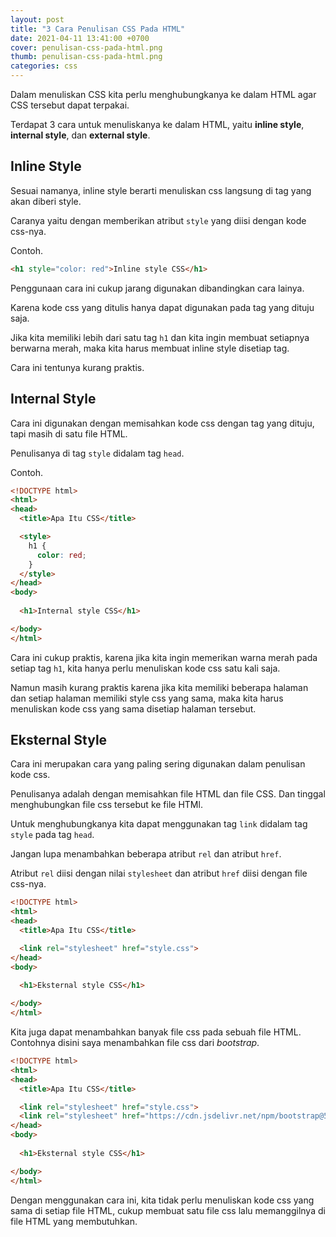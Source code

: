 ```yaml
---
layout: post
title: "3 Cara Penulisan CSS Pada HTML"
date: 2021-04-11 13:41:00 +0700
cover: penulisan-css-pada-html.png
thumb: penulisan-css-pada-html.png
categories: css
---
```


Dalam menuliskan CSS kita perlu menghubungkanya ke dalam HTML agar CSS tersebut dapat terpakai.

Terdapat 3 cara untuk menuliskanya ke dalam HTML, yaitu __inline style__, __internal style__, dan __external style__.

## Inline Style

Sesuai namanya, inline style berarti menuliskan css langsung di tag yang akan diberi style.

Caranya yaitu dengan memberikan atribut `style` yang diisi dengan kode css-nya.

Contoh.

```html
<h1 style="color: red">Inline style CSS</h1>
```

Penggunaan cara ini cukup jarang digunakan dibandingkan cara lainya.

Karena kode css yang ditulis hanya dapat digunakan pada tag yang dituju saja.

Jika kita memiliki lebih dari satu tag `h1` dan kita ingin membuat setiapnya berwarna merah, maka kita harus membuat inline style disetiap tag.

Cara ini tentunya kurang praktis.

## Internal Style

Cara ini digunakan dengan memisahkan kode css dengan tag yang dituju, tapi masih di satu file HTML.

Penulisanya di tag `style` didalam tag `head`.

Contoh.

```html
<!DOCTYPE html>
<html>
<head>
  <title>Apa Itu CSS</title>

  <style>
    h1 {
      color: red;
    }
  </style>
</head>
<body>
  
  <h1>Internal style CSS</h1>

</body>
</html>
```

Cara ini cukup praktis, karena jika kita ingin memerikan warna merah pada setiap tag `h1`, kita hanya perlu menuliskan kode css satu kali saja.

Namun masih kurang praktis karena jika kita memiliki beberapa halaman dan setiap halaman memiliki style css yang sama, maka kita harus menuliskan kode css yang sama disetiap halaman tersebut.

## Eksternal Style

Cara ini merupakan cara yang paling sering digunakan dalam penulisan kode css.

Penulisanya adalah dengan memisahkan file HTML dan file CSS. Dan tinggal menghubungkan file css tersebut ke file HTMl.

Untuk menghubungkanya kita dapat menggunakan tag `link` didalam tag `style` pada tag `head`.

Jangan lupa menambahkan beberapa atribut `rel` dan atribut `href`.

Atribut `rel` diisi dengan nilai `stylesheet` dan atribut `href` diisi dengan file css-nya.

```html
<!DOCTYPE html>
<html>
<head>
  <title>Apa Itu CSS</title>

  <link rel="stylesheet" href="style.css">
</head>
<body>
  
  <h1>Eksternal style CSS</h1>

</body>
</html>
```

Kita juga dapat menambahkan banyak file css pada sebuah file HTML. Contohnya disini saya menambahkan file css dari *bootstrap*.

```html
<!DOCTYPE html>
<html>
<head>
  <title>Apa Itu CSS</title>

  <link rel="stylesheet" href="style.css">
  <link rel="stylesheet" href="https://cdn.jsdelivr.net/npm/bootstrap@5.0.0-beta3/dist/css/bootstrap.min.css">
</head>
<body>
  
  <h1>Eksternal style CSS</h1>

</body>
</html>
```

Dengan menggunakan cara ini, kita tidak perlu menuliskan kode css yang sama di setiap file HTML, cukup membuat satu file css lalu memanggilnya di file HTML yang membutuhkan.